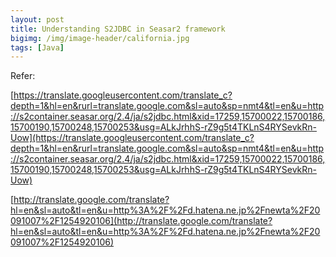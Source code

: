 ```yaml
---
layout: post
title: Understanding S2JDBC in Seasar2 framework
bigimg: /img/image-header/california.jpg
tags: [Java]
---
```











Refer:

[https://translate.googleusercontent.com/translate_c?depth=1&hl=en&rurl=translate.google.com&sl=auto&sp=nmt4&tl=en&u=http://s2container.seasar.org/2.4/ja/s2jdbc.html&xid=17259,15700022,15700186,15700190,15700248,15700253&usg=ALkJrhhS-rZ9g5t4TKLnS4RYSevkRn-Uow](https://translate.googleusercontent.com/translate_c?depth=1&hl=en&rurl=translate.google.com&sl=auto&sp=nmt4&tl=en&u=http://s2container.seasar.org/2.4/ja/s2jdbc.html&xid=17259,15700022,15700186,15700190,15700248,15700253&usg=ALkJrhhS-rZ9g5t4TKLnS4RYSevkRn-Uow)

[http://translate.google.com/translate?hl=en&sl=auto&tl=en&u=http%3A%2F%2Fd.hatena.ne.jp%2Fnewta%2F20091007%2F1254920106](http://translate.google.com/translate?hl=en&sl=auto&tl=en&u=http%3A%2F%2Fd.hatena.ne.jp%2Fnewta%2F20091007%2F1254920106)
